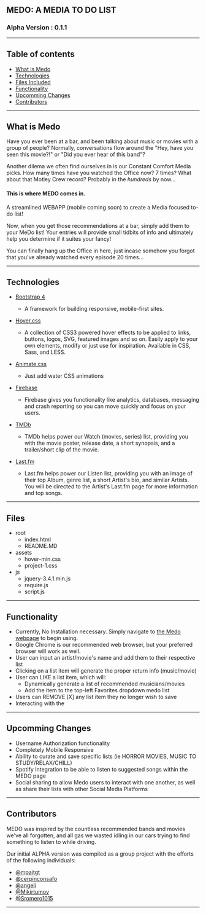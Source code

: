 

## MEDO: A MEDIA TO DO LIST 
### Alpha Version : 0.1.1

---- 

 ## Table of contents
* [What is Medo](#what-is-medo)
* [Technologies](#technologies)
* [Files Included](#files-included)
* [Functionality](#functionality)
* [Upcomming Changes](#upcomming-changes)
* [Contributors](#contributors)

----

## What is Medo 


Have you ever been at a bar, and been talking about music or movies with a group of people?  Normally, conversations flow around the "Hey, have you seen this movie?!"  or "Did you ever hear of this band"? 

Another dilema we often find ourselves in is our Constant Comfort Media picks.  How many times have you watched the Office now?  7 times?  What about that Motley Crew record?  Probably in the *hundreds* by now...

#### **This is where MEDO comes in.**

A streamlined WEBAPP (mobile coming soon) to create a Media focused to-do list!


Now, when you get those recommendations at a bar, simply add them to your MeDo list! Your entries will provide small tidbits of info and ultimately help you determine if it suites your fancy!  

You can finally hang up the Office in here, just incase somehow you forgot that you've already watched every episode 20 times...

----

## Technologies

* [Bootstrap 4](https://getbootstrap.com/)

    - A framework for building responsive, mobile-first sites.

* [Hover.css](https://ianlunn.github.io/Hover/)

    - A collection of CSS3 powered hover effects to be applied to links, buttons, logos, SVG, featured images and so on. Easily apply to your own elements, modify or just use for inspiration. Available in CSS, Sass, and LESS.

* [Animate.css](https://daneden.github.io/animate.css/)

    - Just add water CSS animations

* [Firebase](https://firebase.google.com/docs)

    - Firebase gives you functionality like analytics, databases, messaging and crash reporting so you can move quickly and focus on your users.

* [TMDb](https://www.themoviedb.org/documentation/api?language=en-US)

    - TMDb helps power our Watch (movies, series) list, providing you with the movie poster, release date, a short synopsis, and a trailer/short clip of the movie.

* [Last.fm](https://www.last.fm/api)

    - Last.fm helps power our Listen list, providing you with an image of their top Album, genre list, a short Artist's bio, and similar Artists.  You will be directed to the Artist's Last.fm page for more information and top songs.

----

## Files 

* root
    * index.html
    * README.MD
* assets
    * hover-min.css
    * project-1.css
* js
    * jquery-3.4.1.min.js
    * require.js
    * script.js

----

## Functionality

* Currently, No Installation necessary.  Simply navigate to [the Medo webpage](https://mpaitgt.github.io/Project_1/) to begin using.
 * Google Chrome is our recommended web browser, but your preferred browser will work as well.
* User can input an artist/movie's name and add them to their respective list
* Clicking on a list item will generate the proper return info (music/movie)
* User can LIKE a list item, which will:
    * Dynamically generate a list of recommended musicians/movies
    * Add the item to the top-left Favorites dropdown medo list
* Users can REMOVE [X] any list item they no longer wish to save
* Interacting with the 
    
----

## Upcomming Changes

* Username Authorization functionality
* Completely Mobile Responsive 
* Ability to curate and save specific lists (ie HORROR MOVIES, MUSIC TO STUDY/RELAX/CHILL)
* Spotify Integration to be able to listen to suggested songs within the MEDO page
* Social sharing to allow Medo users to interact with one another, as well as share their lists with other Social Media Platforms

----

## Contributors

MEDO was inspired by the countless recommended bands and movies we've all forgotten, and all gas we wasted idling in our cars trying to find something to listen to while driving.

Our initial ALPHA version was compiled as a group project with the efforts of the following individuals:

* [@mpaitgt](https://github.com/mpaitgt)
* [@cerpinconsafo](https://github.com/cerpinconsafo)
* [@angeli](https://github.com/angeli)
* [@Mikirtumov](https://github.com/Mikirtumov)
* [@Sromero1015](https://github.com/Sromero1015)

----